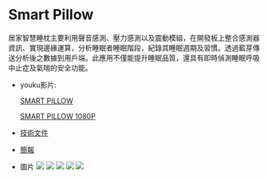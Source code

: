 # Smart Pillow
居家智慧睡枕主要利用聲音感測、壓力感測以及震動模組，在開發板上整合感測器資訊、實現邊緣運算，分析睡眠者睡眠階段，紀錄其睡眠週期及習慣。透過藍芽傳送分析後之數據到用戶端。此應用不僅能提升睡眠品質，還具有即時偵測睡眠呼吸中止症及氣喘的安全功能。
* youku影片:

  [SMART PILLOW](http://v.youku.com/v_show/id_XMzYxMzUxNjE2NA==.html?spm=a2hzp.8244740.0.0)

  [SMART PILLOW 1080P](http://v.youku.com/v_show/id_XMzYxMzUxMTI5Ng.html?spm=a2h0j.11185381.listitem_page1.5~A)

* [技術文件](https://github.com/max2468tw/Smart_Pillow/blob/master/doc/2018_Synopsys_ARC_SMART_PILLOW.pdf)

* [簡報](https://github.com/max2468tw/Smart_Pillow/blob/master/doc/2018_Synopsys-ARC_SMART_PILLOW.pdf)

* 圖片
![](https://github.com/max2468tw/Smart_Pillow/blob/master/doc/1.jpg)
![](https://github.com/max2468tw/Smart_Pillow/blob/master/doc/2.jpg)
![](https://github.com/max2468tw/Smart_Pillow/blob/master/doc/3.jpg)
![](https://github.com/max2468tw/Smart_Pillow/blob/master/doc/4.jpg)
![](https://github.com/max2468tw/Smart_Pillow/blob/master/doc/5.jpg)
